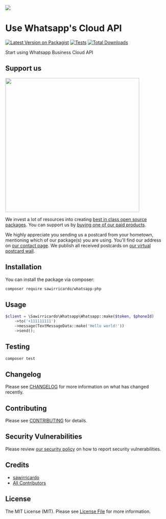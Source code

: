 [<img src="https://github-ads.s3.eu-central-1.amazonaws.com/support-ukraine.svg?t=1" />](https://supportukrainenow.org)

# Use Whatsapp's Cloud API

[![Latest Version on Packagist](https://img.shields.io/packagist/v/sawirricardo/whatsapp-php.svg?style=flat-square)](https://packagist.org/packages/sawirricardo/whatsapp-php)
[![Tests](https://github.com/sawirricardo/whatsapp-php/actions/workflows/run-tests.yml/badge.svg?branch=main)](https://github.com/sawirricardo/whatsapp-php/actions/workflows/run-tests.yml)
[![Total Downloads](https://img.shields.io/packagist/dt/sawirricardo/whatsapp-php.svg?style=flat-square)](https://packagist.org/packages/sawirricardo/whatsapp-php)

Start using Whatsapp Business Cloud API

## Support us

[<img src="https://github-ads.s3.eu-central-1.amazonaws.com/whatsapp-php.jpg?t=1" width="419px" />](https://spatie.be/github-ad-click/whatsapp-php)

We invest a lot of resources into creating [best in class open source packages](https://spatie.be/open-source). You can support us by [buying one of our paid products](https://spatie.be/open-source/support-us).

We highly appreciate you sending us a postcard from your hometown, mentioning which of our package(s) you are using. You'll find our address on [our contact page](https://spatie.be/about-us). We publish all received postcards on [our virtual postcard wall](https://spatie.be/open-source/postcards).

## Installation

You can install the package via composer:

```bash
composer require sawirricardo/whatsapp-php
```

## Usage

```php
$client = \Sawirricardo\Whatsapp\Whatsapp::make($token, $phoneId)
    ->to('+111111111')
    ->message(TextMessageData::make('Hello world!'))
    ->send();
```

## Testing

```bash
composer test
```

## Changelog

Please see [CHANGELOG](CHANGELOG.md) for more information on what has changed recently.

## Contributing

Please see [CONTRIBUTING](https://github.com/spatie/.github/blob/main/CONTRIBUTING.md) for details.

## Security Vulnerabilities

Please review [our security policy](../../security/policy) on how to report security vulnerabilities.

## Credits

-   [sawirricardo](https://github.com/sawirricardo)
-   [All Contributors](../../contributors)

## License

The MIT License (MIT). Please see [License File](LICENSE.md) for more information.
